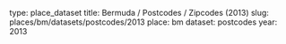 type: place_dataset
title: Bermuda / Postcodes / Zipcodes (2013)
slug: places/bm/datasets/postcodes/2013
place: bm
dataset: postcodes
year: 2013
